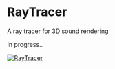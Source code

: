 RayTracer
=========

A ray tracer for 3D sound rendering

In progress..

[![RayTracer](https://github.com/billhsu/RayTracer/raw/master/doc/capture.png)](http://github.com/billhsu/RayTracer/)
